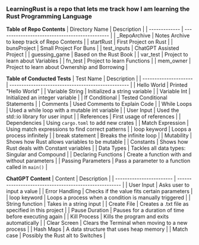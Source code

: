 ### LearningRust is a repo that lets me track how I am learning the Rust Programming Language

**Table of Repo Contents**
| Directory Name  | Description                                    |
| -------------   | ---------------------------------------------- |
| _RepoArchive    | Notes Archive to keep track of Repo Contents   |
| startRust       | First Project on Rust                          |
| bunsProject     | Small Project For Buns                         |
| test_inputs     | ChatGPT Assisted Project                       |
| guessing_game   | Based on the Rust Book                         |
| var_test        | Project to learn about Variables               |
| fn_test         | Project to learn Functions                     |
| mem_owner       | Project to learn about Ownership and Borrowing |

**Table of Conducted Tests**
| Test Name             | Description                                        |
| --------------------- | -------------------------------------------------- |
| Hello World           | Printed "Hello World"                              |
| Variable String       | Initialized a string variable                      |
| Variable Int          | Initialized an integer variable                    |
| If Conditional        | Tested Conditional Statements                      |
| Comments              | Used Comments to Explain Code                      |
| While Loops           | Used a while loop with a mutable int variable      |
| User Input            | Used the std::io library for user input            |
| References            | First usage of references                          |
| Dependencies          | Using `cargo.toml` to add new crates               |
| Match Expression      | Using match expressions to find correct patterns   |
| loop keyword          | Loops a process infinitely                         |
| break statement       | Breaks the infinite loop                           |
| Mutability            | Shows how Rust allows variables to be mutable      |
| Constants             | Shows how Rust deals with Constant variables       |
| Data Types            | Tackles all data types: Singular and Compound      |
| Declaring Functions   | Create a function with and without parameters      |
| Passing Parameters    | Pass a parameter to a function called in `main()`  |

**ChatGPT Content**
| Content                  | Description                                            |
| ------------------------ | ------------------------------------------------------ |
| User Input               | Asks user to input a value                             |
| Error Handling           | Checks if the value fits certain parameters            |
| loop keyword             | Loops a process when a condition is manually triggered |
| String function          | Takes in a string input                                |
| Create File              | Creates a .txt file as specified in this project       |
| Pause Duration           | Pauses for a duration of time before executing again   |
| Kill Process             | Kills the program and exits automatically              |
| Clear Screen             | Clears the Terminal when moving to a new process       |
| Hash Maps                | A data structure that uses heap memory                 |
| Match case               | Possibly the Rust alt to Switches                      |
